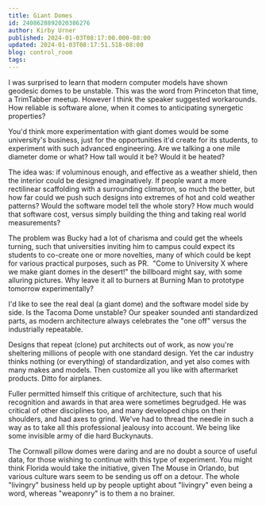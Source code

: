 ```yaml
---
title: Giant Domes
id: 2408628892020386276
author: Kirby Urner
published: 2024-01-03T08:17:00.000-08:00
updated: 2024-01-03T08:17:51.518-08:00
blog: control_room
tags: 
---
```


[](https://www.flickr.com/photos/kirbyurner/52955167567/)

I was surprised to learn that modern computer models have shown geodesic domes to be unstable. This was the word from Princeton that time, a TrimTabber meetup. However I think the speaker suggested workarounds. How reliable is software alone, when it comes to anticipating synergetic properties?

You'd think more experimentation with giant domes would be some university's business, just for the opportunities it'd create for its students, to experiment with such advanced engineering. Are we talking a one mile diameter dome or what? How tall would it be? Would it be heated?

The idea was: if voluminous enough, and effective as a weather shield, then the interior could be designed imaginatively. If people want a more rectilinear scaffolding with a surrounding climatron, so much the better, but how far could we push such designs into extremes of hot and cold weather patterns? Would the software model tell the whole story? How much would that software cost, versus simply building the thing and taking real world measurements?

The problem was Bucky had a lot of charisma and could get the wheels turning, such that universities inviting him to campus could expect its students to co-create one or more novelties, many of which could be kept for various practical purposes, such as PR.  "Come to University X where we make giant domes in the desert!" the billboard might say, with some alluring pictures. Why leave it all to burners at Burning Man to prototype tomorrow experimentally?

I'd like to see the real deal (a giant dome) and the software model side by side. Is the Tacoma Dome unstable? Our speaker sounded anti standardized parts, as modern architecture always celebrates the "one off" versus the industrially repeatable. 

Designs that repeat (clone) put architects out of work, as now you're sheltering millions of people with one standard design. Yet the car industry thinks nothing (or everything) of standardization, and yet also comes with many makes and models. Then customize all you like with aftermarket products. Ditto for airplanes.

Fuller permitted himself this critique of architecture, such that his recognition and awards in that area were sometimes begrudged. He was critical of other disciplines too, and many developed chips on their shoulders, and had axes to grind. We've had to thread the needle in such a way as to take all this professional jealousy into account. We being like some invisible army of die hard Buckynauts.

The Cornwall pillow domes were daring and are no doubt a source of useful data, for those wishing to continue with this type of experiment. You might think Florida would take the initiative, given The Mouse in Orlando, but various culture wars seem to be sending us off on a detour. The whole "livingry" business held up by people uptight about "livingry" even being a word, whereas "weaponry" is to them a no brainer.